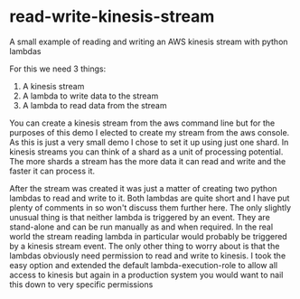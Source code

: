 # read-write-kinesis-stream
A small example of reading and writing  an AWS kinesis stream with python lambdas

For this we need 3 things:

1) A kinesis stream
2) A lambda to write data to the stream
3) A lambda to read data from the stream

You can create a kinesis stream from the aws command line but for the purposes of this demo I elected to create my
stream from the aws console. As this is just a very small demo I chose to set it up using just one shard. In kinesis streams 
you can think of a shard as a unit of processing potential. The more shards a stream has the more data it can read and write
and the faster it can process it. 

After the stream was created it was just a matter of creating two python lambdas to read and write to it. Both lambdas are quite short
and I have put plenty of comments in so won't discuss them further here. The only slightly unusual thing is that neither lambda is triggered 
by an event. They are stand-alone and can be run manually as and when required. In the real world the stream reading lambda in particular would 
probably be triggered by a kinesis stream event. The only other thing to worry about is that the lambdas obviously need permission to read
and write to kinesis. I took the easy option and extended the default lambda-execution-role to allow all access to kinesis but again in
a production system you would want to nail this down to very specific permissions

